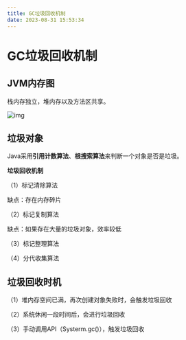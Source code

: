 ```yaml
---
title: GC垃圾回收机制
date: 2023-08-31 15:53:34
---
```


# GC垃圾回收机制



## JVM内存图



栈内存独立，堆内存以及方法区共享。



![img](https://cdn.nlark.com/yuque/0/2021/png/21471868/1636283858056-ca669f0d-35d6-4558-9139-b5640436b3cc.png)



## 垃圾对象



Java采用**引用计数算法**、**根搜索算法**来判断一个对象是否是垃圾。



**垃圾回收机制**



（1）标记清除算法



缺点：存在内存碎片



（2）标记复制算法



缺点：如果存在大量的垃圾对象，效率较低



（3）标记整理算法



（4）分代收集算法



## 垃圾回收时机



（1）堆内存空间已满，再次创建对象失败时，会触发垃圾回收



（2）系统休闲一段时间后，会进行垃圾回收



（3）手动调用API（Systerm.gc()），触发垃圾回收
